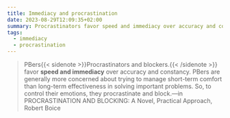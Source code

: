 ```yaml
---
title: Immediacy and procrastination
date: 2023-08-29T12:09:35+02:00
summary: Procrastinators favor speed and immediacy over accuracy and constancy.
tags:
  - immediacy
  - procrastination
---
```


> PBers{{< sidenote >}}Procrastinators and blockers.{{< /sidenote >}} favor **speed and immediacy** over accuracy and constancy. PBers are generally more concerned about trying to manage short-term comfort than long-term effectiveness in solving important problems. So, to control their emotions, they procrastinate and block.—in PROCRASTINATION AND BLOCKING: A Novel, Practical Approach, Robert Boice